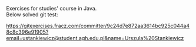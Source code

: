 
Exercises for studies' course in Java.  
Below solved git test:
  
https://gitexercises.fracz.com/committer/9c24d7e872aa3614bc925c044a48c8c396e91905?email=ustankiewicz@student.agh.edu.pl&name=Urszula%20Stankiewicz
